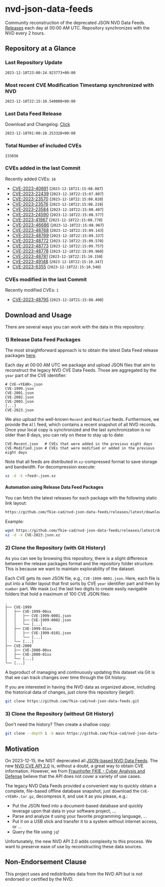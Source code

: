 # nvd-json-data-feeds

Community reconstruction of the deprecated JSON NVD Data Feeds. 
[Releases](https://github.com/fkie-cad/nvd-json-data-feeds/releases/latest) each day at 00:00 AM UTC.
Repository synchronizes with the NVD every 2 hours.

## Repository at a Glance

### Last Repository Update

```plain
2023-12-18T23:00:24.923773+00:00
```

### Most recent CVE Modification Timestamp synchronized with NVD

```plain
2023-12-18T22:15:10.540000+00:00
```

### Last Data Feed Release

Download and Changelog: [Click](https://github.com/fkie-cad/nvd-json-data-feeds/releases/latest)

```plain
2023-12-18T01:00:28.253328+00:00
```

### Total Number of included CVEs

```plain
233656
```

### CVEs added in the last Commit

Recently added CVEs: `16`

* [CVE-2023-40691](CVE-2023/CVE-2023-406xx/CVE-2023-40691.json) (`2023-12-18T21:15:08.087`)
* [CVE-2023-22439](CVE-2023/CVE-2023-224xx/CVE-2023-22439.json) (`2023-12-18T22:15:07.807`)
* [CVE-2023-23570](CVE-2023/CVE-2023-235xx/CVE-2023-23570.json) (`2023-12-18T22:15:08.020`)
* [CVE-2023-23576](CVE-2023/CVE-2023-235xx/CVE-2023-23576.json) (`2023-12-18T22:15:08.210`)
* [CVE-2023-23584](CVE-2023/CVE-2023-235xx/CVE-2023-23584.json) (`2023-12-18T22:15:08.407`)
* [CVE-2023-24590](CVE-2023/CVE-2023-245xx/CVE-2023-24590.json) (`2023-12-18T22:15:08.577`)
* [CVE-2023-41967](CVE-2023/CVE-2023-419xx/CVE-2023-41967.json) (`2023-12-18T22:15:08.770`)
* [CVE-2023-46686](CVE-2023/CVE-2023-466xx/CVE-2023-46686.json) (`2023-12-18T22:15:08.967`)
* [CVE-2023-48768](CVE-2023/CVE-2023-487xx/CVE-2023-48768.json) (`2023-12-18T22:15:09.143`)
* [CVE-2023-48769](CVE-2023/CVE-2023-487xx/CVE-2023-48769.json) (`2023-12-18T22:15:09.337`)
* [CVE-2023-48772](CVE-2023/CVE-2023-487xx/CVE-2023-48772.json) (`2023-12-18T22:15:09.570`)
* [CVE-2023-48773](CVE-2023/CVE-2023-487xx/CVE-2023-48773.json) (`2023-12-18T22:15:09.757`)
* [CVE-2023-48778](CVE-2023/CVE-2023-487xx/CVE-2023-48778.json) (`2023-12-18T22:15:09.960`)
* [CVE-2023-48781](CVE-2023/CVE-2023-487xx/CVE-2023-48781.json) (`2023-12-18T22:15:10.150`)
* [CVE-2023-49148](CVE-2023/CVE-2023-491xx/CVE-2023-49148.json) (`2023-12-18T22:15:10.347`)
* [CVE-2023-6355](CVE-2023/CVE-2023-63xx/CVE-2023-6355.json) (`2023-12-18T22:15:10.540`)


### CVEs modified in the last Commit

Recently modified CVEs: `1`

* [CVE-2023-48795](CVE-2023/CVE-2023-487xx/CVE-2023-48795.json) (`2023-12-18T21:15:08.400`)


## Download and Usage

There are several ways you can work with the data in this repository:

### 1) Release Data Feed Packages

The most straightforward approach is to obtain the latest Data Feed release packages [here](https://github.com/fkie-cad/nvd-json-data-feeds/releases/latest).

Each day at 00:00 AM UTC we package and upload JSON files that aim to reconstruct the legacy NVD CVE Data Feeds.
Those are aggregated by the `year` part of the CVE identifier:

```
# CVE-<YEAR>.json
CVE-1999.json
CVE-2001.json
CVE-2002.json
CVE-2003.json
[...]
CVE-2023.json
```

We also upload the well-known `Recent` and `Modified` feeds.
Furthermore, we provide the `All` feed, which contains a recent snapshot of all NVD records.
Once your local copy is synchronized and the last synchronization is no older than 8 days, you can rely on these to stay up to date:

```plain
CVE-Recent.json   # CVEs that were added in the previous eight days
CVE-Modified.json # CVEs that were modified or added in the previous eight days
```

Note that all feeds are distributed in `xz`-compressed format to save storage and bandwidth.
For decompression execute:

```sh
xz -d -k <feed>.json.xz
```


#### Automation using Release Data Feed Packages

You can fetch the latest releases for each package with the following static link layout:

```sh
https://github.com/fkie-cad/nvd-json-data-feeds/releases/latest/download/CVE-<YEAR>.json.xz
```

Example:

```sh
wget https://github.com/fkie-cad/nvd-json-data-feeds/releases/latest/download/CVE-2023.json.xz
xz -d -k CVE-2023.json.xz
```

### 2) Clone the Repository (with Git History)

As you can see by browsing this repository, there is a slight difference between the release packages format and the repository folder structure.
This is because we want to maintain explorability of the dataset.

Each CVE gets its own JSON file, e.g., `CVE-1999-0001.json`.
Here, each file is put into a folder layout that first sorts by CVE `year` identifier part and then by `number` part.
We mask (`xx`) the last two digits to create easily navigable folders that hold a maximum of 100 CVE JSON files:

```plain
.
├── CVE-1999
│   ├── CVE-1999-00xx
│   │   ├── CVE-1999-0001.json
│   │   ├── CVE-1999-0002.json
│   │   └── [...]
│   ├── CVE-1999-01xx
│   │   ├── CVE-1999-0101.json
│   │   └── [...]
│   └── [...]
├── CVE-2000
│   ├── CVE-2000-00xx
│   ├── CVE-2000-01xx
│   └── [...]
└── [...]
```

A byproduct of managing and continuously updating this dataset via Git is that we can track changes over time through the Git history.

If you are interested in having the NVD data as organized above, including the historical data of changes, just clone this repository (large!):

```sh
git clone https://github.com/fkie-cad/nvd-json-data-feeds.git
```

### 3) Clone the Repository (without Git History)

Don't need the history? Then create a shallow copy:

```sh
git clone --depth 1 -b main https://github.com/fkie-cad/nvd-json-data-feeds.git
```

## Motivation

On 2023-12-15, the NIST deprecated all [JSON-based NVD Data Feeds](https://nvd.nist.gov/vuln/data-feeds#divRetirementBanner-1).
The new [NVD CVE API 2.0](https://nvd.nist.gov/developers/vulnerabilities) is, without a doubt, a great way to obtain CVE information.
However, we from [Fraunhofer FKIE - Cyber Analysis and Defense](https://www.fkie.fraunhofer.de/en/departments/cad.html) believe that the API does not cover a variety of use cases.

The legacy NVD Data Feeds provided a convenient way to quickly obtain a complete, file-based offline database snapshot; just download the `CVE-<YEAR>.tar.gz`, decompress it, and use it as you please, e.g.:

* Put the JSON feed into a document-based database and quickly leverage upon that data in your software project, ...
* Parse and analyze it using your favorite programming language, ...
* Put it on a USB stick and transfer it to a system without internet access, or ...
* Query the file using `jq`!

Unfortunately, the new NVD API 2.0 adds complexity to this process.
We want to preserve ease of use by reconstructing these data sources.

## Non-Endorsement Clause

This project uses and redistributes data from the NVD API but is not endorsed or certified by the NVD.